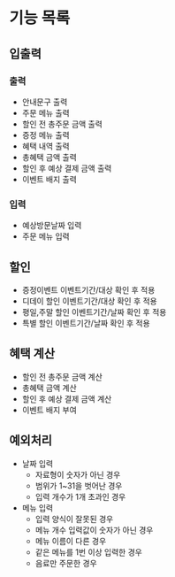 # 기능 목록
## 입출력
### 출력
- 안내문구 출력
- 주문 메뉴 출력
- 할인 전 총주문 금액 출력
- 증정 메뉴 출력
- 혜택 내역 출력
- 총혜택 금액 출력
- 할인 후 예상 결제 금액 출력
- 이벤트 배지 출력
### 입력
- 예상방문날짜 입력
- 주문 메뉴 입력
## 할인
- 증정이벤트 이벤트기간/대상 확인 후 적용
- 디데이 할인 이벤트기간/대상 확인 후 적용
- 평일,주말 할인 이벤트기간/날짜 확인 후 적용
- 특별 할인 이벤트기간/날짜 확인 후 적용
## 혜택 계산
- 할인 전 총주문 금액 계산
- 총혜택 금액 계산
- 할인 후 예상 결제 금액 계산
- 이벤트 배지 부여
## 예외처리
- 날짜 입력
    - 자료형이 숫자가 아닌 경우
    - 범위가 1~31을 벗어난 경우
    - 입력 개수가 1개 초과인 경우
- 메뉴 입력
  - 입력 양식이 잘못된 경우
  - 메뉴 개수 입력값이 숫자가 아닌 경우
  - 메뉴 이름이 다른 경우
  - 같은 메뉴를 1번 이상 입력한 경우
  - 음료만 주문한 경우
